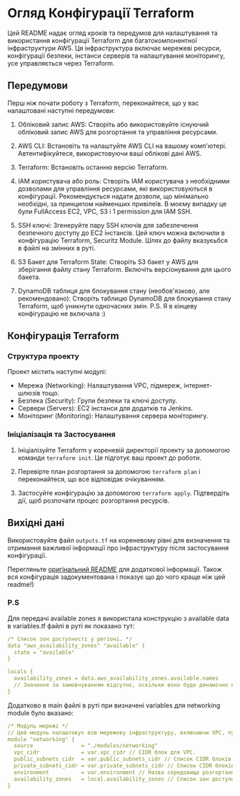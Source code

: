 Огляд Конфігурації Terraform
============================

Цей README надає огляд кроків та передумов для налаштування та використання конфігурації Terraform для багатокомпонентної інфраструктури AWS. Ця інфраструктура включає мережеві ресурси, конфігурації безпеки, інстанси серверів та налаштування моніторингу, усе управляється через Terraform.

Передумови
----------

Перш ніж почати роботу з Terraform, переконайтеся, що у вас налаштовані наступні передумови:

1.  Обліковий запис AWS: Створіть або використовуйте існуючий обліковий запис AWS для розгортання та управління ресурсами.

2.  AWS CLI: Встановіть та налаштуйте AWS CLI на вашому комп'ютері. Автентифікуйтеся, використовуючи ваші облікові дані AWS.

3.  Terraform: Встановіть останню версію Terraform.

4.  IAM користувача або роль: Створіть IAM користувача з необхідними дозволами для управління ресурсами, які використовуються в конфігурації. Рекомендується надати дозволи, що мінімально необхідні, за принципом найменших привілеїв. В моєму випадку це були FullAccess EC2, VPC, S3  і 1 permission для IAM SSH.

5.  SSH ключі: Згенеруйте пару SSH ключів для забезпечення безпечного доступу до EC2 інстансів. Цей ключ можна включили в конфігурацію Terraform, Securitz Module. Шлях до файлу вказуєьбся в файлі на змінних в руті.

6.  S3 Бакет для Terraform State: Створіть S3 бакет у AWS для зберігання файлу стану Terraform. Включіть версіонування для цього бакета.

7.  DynamoDB таблиця для блокування стану (необов'язково, але рекомендовано): Створіть таблицю DynamoDB для блокування стану Terraform, щоб уникнути одночасних змін. P.S. Я в кінцеву конфігурацію не включала :)

Конфігурація Terraform
----------------------

### Структура проекту

Проект містить наступні модулі:

-   Мережа (Networking): Налаштування VPC, підмереж, інтернет-шлюзів тощо.
-   Безпека (Security): Групи безпеки та ключі доступу.
-   Сервери (Servers): EC2 інстанси для додатків та Jenkins.
-   Моніторинг (Monitoring): Налаштування сервера моніторингу.

### Ініціалізація та Застосування

1.  Ініціалізуйте Terraform у кореневій директорії проекту за допомогою команди `terraform init`. Це підготує ваш проект до роботи.

2.  Перевірте план розгортання за допомогою `terraform plan` і переконайтеся, що все відповідає очікуванням.

3.  Застосуйте конфігурацію за допомогою `terraform apply`. Підтвердіть дії, щоб розпочати процес розгортання ресурсів.

Вихідні дані
------------

Використовуйте файл `outputs.tf` на кореневому рівні для визначення та отримання важливої інформації про інфраструктуру після застосування конфігурації.


Перегляньте [оригінальний README](https://github.com/Diasastr/homework_21_ias) для додаткової інформації. Також вся конфігурація задокументована і показує що до чого краще ніж цей readme!)

### P.S
Для передачі available zones я використала конструкцію з available data в variables.tf файлі в руті як показано тут:

```yaml
/* Список зон доступності у регіоні. */
data "aws_availability_zones" "available" {
  state = "available"
}

locals {
  availability_zones = data.aws_availability_zones.available.names
  // Значення за замовчуванням відсутнє, оскільки воно буде динамічно визначено
}
```

Додатково в main файлі в руті при визначені variables для networking module було вказано:

```yaml
/* Модуль мережі */
// Цей модуль налаштовує всю мережеву інфраструктуру, включаючи VPC, публічні та приватні підмережі.
module "networking" {
  source               = "./modules/networking"
  vpc_cidr             = var.vpc_cidr // CIDR блок для VPC.
  public_subnets_cidr  = var.public_subnets_cidr // Список CIDR блоків для публічних підмереж.
  private_subnets_cidr = var.private_subnets_cidr // Список CIDR блоків для приватних підмереж.
  environment          = var.environment // Назва середовища розгортання.
  availability_zones   = local.availability_zones // Список зон доступності, визначений локально.
}
```

